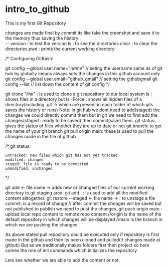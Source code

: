 # intro_to_github
This is my first Git Repository

changes are made final by  commit its like take the creenshot and save it to the memory thus saving the history  
-- version  :  to test the version
ls : to see the directories
clear : to clear the directories
pwd : prints the current working directory

/*
Configuring GitBash:

git config --global user.name="_name_"                // seting the username same as of git hub  by globally means always sets the changes in this github account only
git config --global user.email="github_gmail"         // setting the githubgmail
git config --list                                     // list down the content of git config
*/

git clone "_link_" : is used to clone a git repository to our local system
ls : shows files in a directory but       ls -Force : shows all hidden files of a directory(including .git -> which are present in each folder of  which gits saves the history or runs)
Note: in git hub we dont need to add(staged) the changes we could directly commit them but in git we need to first add the changes(staged : ready to be saved) then commit(save) them. 
git status:  gives the status of files whether they are up to date or not
git branch:  to get the name of your git branch
git pull origin main: these is used to pull the changes made in the file of github 

/*
    git status:

    untracked: new files which git has not yet tracked
    modified: changed
    staged: file is ready to be committed
    unmodified: unchanged
*/

git add <- file name -> adds new or changed files of our current working directory to git staging area.
git add . : is used to add all the modified content alltogether.
git restore --staged <- file name  -> : to unstage a file
commit: is a record of change       // after commit the chnages will be saved but not published to publish we need to pust the changes.
git push origin main : upload local repo content to remote repo content
//origin is the name of the default repository in which changes will be displayed
//main is the branch in which we are pushing the changes


As above stated pull repository could be executed only if repository is first made in the github and then its been cloned and pulled(if changes made at github)
But as we traditionally makes folders first then project so here comes the role of init commands which initializes the repository

    
Lets see whether we are able to add the content or not.

